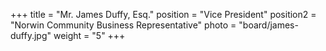 +++
title      = "Mr. James Duffy, Esq."
position   = "Vice President"
position2  = "Norwin Community Business Representative"
photo      = "board/james-duffy.jpg"
weight     = "5"
+++
